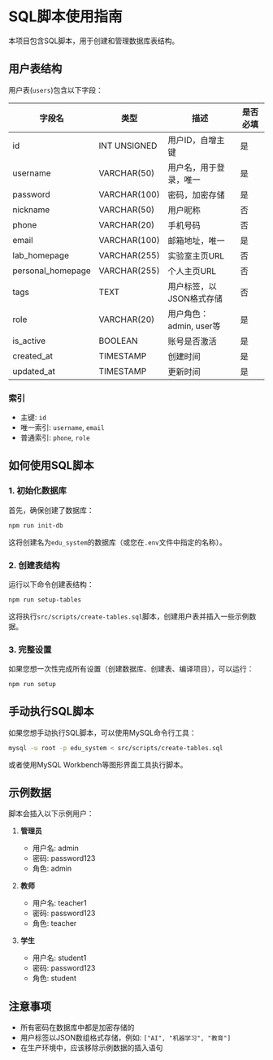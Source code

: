 # SQL脚本使用指南

本项目包含SQL脚本，用于创建和管理数据库表结构。

## 用户表结构

用户表(`users`)包含以下字段：

| 字段名 | 类型 | 描述 | 是否必填 |
|-------|------|------|---------|
| id | INT UNSIGNED | 用户ID，自增主键 | 是 |
| username | VARCHAR(50) | 用户名，用于登录，唯一 | 是 |
| password | VARCHAR(100) | 密码，加密存储 | 是 |
| nickname | VARCHAR(50) | 用户昵称 | 否 |
| phone | VARCHAR(20) | 手机号码 | 否 |
| email | VARCHAR(100) | 邮箱地址，唯一 | 是 |
| lab_homepage | VARCHAR(255) | 实验室主页URL | 否 |
| personal_homepage | VARCHAR(255) | 个人主页URL | 否 |
| tags | TEXT | 用户标签，以JSON格式存储 | 否 |
| role | VARCHAR(20) | 用户角色：admin, user等 | 是 |
| is_active | BOOLEAN | 账号是否激活 | 是 |
| created_at | TIMESTAMP | 创建时间 | 是 |
| updated_at | TIMESTAMP | 更新时间 | 是 |

### 索引

- 主键: `id`
- 唯一索引: `username`, `email`
- 普通索引: `phone`, `role`

## 如何使用SQL脚本

### 1. 初始化数据库

首先，确保创建了数据库：

```bash
npm run init-db
```

这将创建名为`edu_system`的数据库（或您在`.env`文件中指定的名称）。

### 2. 创建表结构

运行以下命令创建表结构：

```bash
npm run setup-tables
```

这将执行`src/scripts/create-tables.sql`脚本，创建用户表并插入一些示例数据。

### 3. 完整设置

如果您想一次性完成所有设置（创建数据库、创建表、编译项目），可以运行：

```bash
npm run setup
```

## 手动执行SQL脚本

如果您想手动执行SQL脚本，可以使用MySQL命令行工具：

```bash
mysql -u root -p edu_system < src/scripts/create-tables.sql
```

或者使用MySQL Workbench等图形界面工具执行脚本。

## 示例数据

脚本会插入以下示例用户：

1. **管理员**
   - 用户名: admin
   - 密码: password123
   - 角色: admin

2. **教师**
   - 用户名: teacher1
   - 密码: password123
   - 角色: teacher

3. **学生**
   - 用户名: student1
   - 密码: password123
   - 角色: student

## 注意事项

- 所有密码在数据库中都是加密存储的
- 用户标签以JSON数组格式存储，例如: `["AI", "机器学习", "教育"]`
- 在生产环境中，应该移除示例数据的插入语句 
